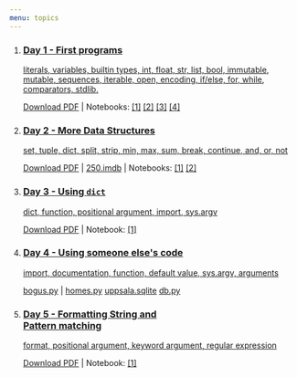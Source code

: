 ```yaml
---
menu: topics
---
```



<ol id="topics">
<li>
<a href="lecture/1" download>
<h3>Day 1 - First programs</h3>

literals, variables, builtin types, int, float, str, list, bool,
immutable, mutable, sequences, iterable, open,
encoding, if/else, for, while, comparators, stdlib.
</a>
<p class="notebook-links">
<a href="lecture/1.pdf" download>Download PDF</a> |
Notebooks:
<a
href="http://nbviewer.jupyter.org/github/NBISweden/PythonCourse/blob/ht18/exercises/day1/Day_1_Exercise_1.ipynb">[1]</a>
<a href="http://nbviewer.jupyter.org/github/NBISweden/PythonCourse/blob/ht18/exercises/day1/Day_1_Exercise_2.ipynb">[2]</a>
<a
href="http://nbviewer.jupyter.org/github/NBISweden/PythonCourse/blob/ht18/exercises/day1/Day_1_Exercise_3.ipynb">[3]</a>
<a
href="http://nbviewer.jupyter.org/github/NBISweden/PythonCourse/blob/ht18/exercises/day1/Day_1_Exercise_4.ipynb">[4]</a>

</p>
</li>

<li>
<a href="lecture/2">
<h3>Day 2 - More Data Structures</h3>

set, tuple, dict, split, strip, min, max, sum, break, continue, and, or, not
</a>
<p class="notebook-links">
<a href="lecture/2.pdf" download>Download PDF</a> |
<a href="https://github.com/NBISweden/PythonCourse/raw/ht17/imdb/250.imdb" download>250.imdb</a> |
Notebooks:
<a href="http://nbviewer.jupyter.org/github/NBISweden/PythonCourse/blob/ht18/exercises/day2/Day_2_Exercise_1.ipynb">[1]</a>
<a href="http://nbviewer.jupyter.org/github/NBISweden/PythonCourse/blob/ht18/exercises/day2/Day_2_Exercise_2.ipynb">[2]</a>
</p>
</li>

<li>
<a href="lecture/3">
<h3>Day 3 - Using <code>dict</code></h3>

dict, function, positional argument, import, sys.argv
</a>
<p class="notebook-links">
<a href="lecture/3.pdf" download>Download PDF</a> |
Notebook:
<a href="http://nbviewer.jupyter.org/github/NBISweden/PythonCourse/blob/ht18/exercises/day3/Day_3_Exercise_1.ipynb">[1]</a>
</p>
</li>

<li>
<a href="lecture/4" class="no-keynote">
<h3>Day 4 - Using someone else's code</h3>

import, documentation, function, default value, sys.argv, arguments
</a>
<p class="notebook-links">
<a href="https://raw.githubusercontent.com/NBISweden/PythonCourse/ht17/assignment/bogus.py">bogus.py</a>
|
<a href="https://raw.githubusercontent.com/NBISweden/PythonCourse/ht17/homes/homes.py">homes.py</a>
<a href="https://github.com/NBISweden/PythonCourse/raw/ht17/homes/uppsala.sqlite">uppsala.sqlite</a>
<a href="https://github.com/NBISweden/PythonCourse/raw/ht17/homes/db.py">db.py</a>
</p>
</li>

<li>
<a href="lecture/5">
<h3>Day 5 - Formatting String and <br>Pattern matching</h3>

format, positional argument, keyword argument, regular expression
</a>
<p class="notebook-links">
<a href="lecture/5.pdf" download>Download PDF</a> |
Notebook:
<a href="http://nbviewer.jupyter.org/github/NBISweden/PythonCourse/blob/ht18/exercises/day5/Day_5_Exercise_1.ipynb">[1]</a>
</p>
</li>

</ol>

